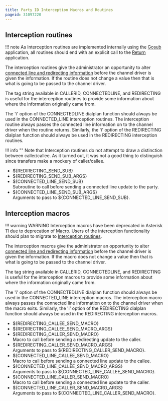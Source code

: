 ```yaml
---
title: Party ID Interception Macros and Routines
pageid: 31097220
---
```


## Interception routines

!!! note 
    As Interception routines are implemented internally using the [Gosub](/latest_api/API_Documentation/Dialplan_Applications/Gosub) application, all routines should end with an explicit call to the [Return](/latest_api/API_Documentation/Dialplan_Applications/Return) application.

      
[//]: # (end-note)

The interception routines give the administrator an opportunity to alter [connected line and redirecting information](/Configuration/Functions/Manipulating-Party-ID-Information) before the channel driver is given the information. If the routine does not change a value then that is what is going to be passed to the channel driver.

The tag string available in CALLERID, CONNECTEDLINE, and REDIRECTING is useful for the interception routines to provide some information about where the information originally came from.

The 'i' option of the CONNECTEDLINE dialplan function should always be used in the CONNECTED_LINE interception routines. The interception routine always passes the connected line information on to the channel driver when the routine returns. Similarly, the 'i' option of the REDIRECTING dialplan function should always be used in the REDIRECTING interception routines.

!!! info ""
    Note that Interception routines do not attempt to draw a distinction between caller/callee. As it turned out, it was not a good thing to distinguish since transfers make a mockery of caller/callee.

      
[//]: # (end-info)

* ${REDIRECTING_SEND_SUB}
* ${REDIRECTING_SEND_SUB_ARGS}
* ${CONNECTED_LINE_SEND_SUB}  
 Subroutine to call before sending a connected line update to the party.
* ${CONNECTED_LINE_SEND_SUB_ARGS}  
 Arguments to pass to ${CONNECTED_LINE_SEND_SUB}.

## Interception macros

!!! warning WARNING
    Interception macros have been deprecated in Asterisk 11 due to deprecation of [Macro](/latest_api/API_Documentation/Dialplan_Applications/Macro). Users of the interception functionality should plan to migrate to [Interception routines](#interception-routines).

      
[//]: # (end-warning)

The interception macros give the administrator an opportunity to alter [connected line and redirecting information](/Configuration/Functions/Manipulating-Party-ID-Information) before the channel driver is given the information. If the macro does not change a value then that is what is going to be passed to the channel driver.

The tag string available in CALLERID, CONNECTEDLINE, and REDIRECTING is useful for the interception macros to provide some information about where the information originally came from.

The 'i' option of the CONNECTEDLINE dialplan function should always be used in the CONNECTED_LINE interception macros. The interception macro always passes the connected line information on to the channel driver when the macro exits. Similarly, the 'i' option of the REDIRECTING dialplan function should always be used in the REDIRECTING interception macros.

* ${REDIRECTING_CALLEE_SEND_MACRO}
* ${REDIRECTING_CALLEE_SEND_MACRO_ARGS}
* ${REDIRECTING_CALLER_SEND_MACRO}  
 Macro to call before sending a redirecting update to the caller.
* ${REDIRECTING_CALLER_SEND_MACRO_ARGS}  
 Arguments to pass to ${REDIRECTING_CALLER_SEND_MACRO}.
* ${CONNECTED_LINE_CALLEE_SEND_MACRO}  
 Macro to call before sending a connected line update to the callee.
* ${CONNECTED_LINE_CALLEE_SEND_MACRO_ARGS}  
 Arguments to pass to ${CONNECTED_LINE_CALLEE_SEND_MACRO}.
* ${CONNECTED_LINE_CALLER_SEND_MACRO}  
 Macro to call before sending a connected line update to the caller.
* ${CONNECTED_LINE_CALLER_SEND_MACRO_ARGS}  
 Arguments to pass to ${CONNECTED_LINE_CALLER_SEND_MACRO}.
